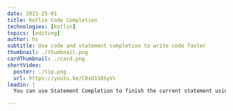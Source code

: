 ```yaml
---
date: 2021-25-01
title: Kotlin Code Completion
technologies: [kotlin]
topics: [editing]
author: hs
subtitle: Use code and statement completion to write code faster
thumbnail: ./thumbnail.png
cardThumbnail: ./card.png
shortVideo:
  poster: ./tip.png
  url: https://youtu.be/C8xU1S8SyVc
leadin: |
  You can use Statement Completion to finish the current statement using **⌘⇧⏎** on macOS, or **Ctrl**+**Shift**+**Return** on Windows/Linux. Basic completion is available without using a shortcut, but you can use Advanced Completion with **⌃⇧␣** on macOS, or **Ctrl**+**Shift**+**Space** on Windows/Linux. 

---
```

